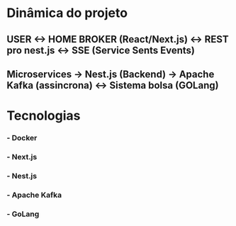 # Dinâmica do projeto

## USER <-> HOME BROKER (React/Next.js) <-> REST pro nest.js <-> SSE (Service Sents Events)
## Microservices -> Nest.js (Backend) -> Apache Kafka (assincrona) <-> Sistema bolsa (GOLang)

# Tecnologias
### - Docker
### - Next.js
### - Nest.js
### - Apache Kafka
### - GoLang